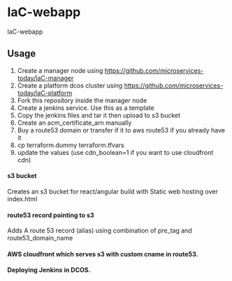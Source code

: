 # IaC-webapp
IaC-webapp

## Usage
1. Create a manager node using https://github.com/microservices-today/IaC-manager
1. Create a platform dcos cluster using https://github.com/microservices-today/IaC-platform
1. Fork this repository inside the manager node
1. Create a jenkins service. Use this as a template
1. Copy the jenkins files and tar it then upload to s3 bucket
1. Create an acm_certificate_arn manually
1. Buy a route53 domain or transfer if it to aws route53 if you already have it
1. cp terraform.dummy terraform.tfvars
1. update the values (use cdn_boolean=1 if you want to use cloudfront cdn)

#### s3 bucket
Creates an s3 bucket for react/angular build with Static web hosting over index.html

#### route53 record pointing to s3
Adds A route 53 record (alias) using combination of pre_tag and route53_domain_name
#### AWS cloudfront which serves s3 with custom cname in route53.
#### Deploying Jenkins in DCOS.
